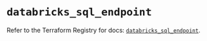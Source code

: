 # `databricks_sql_endpoint`

Refer to the Terraform Registry for docs: [`databricks_sql_endpoint`](https://registry.terraform.io/providers/databricks/databricks/1.48.0/docs/resources/sql_endpoint).
